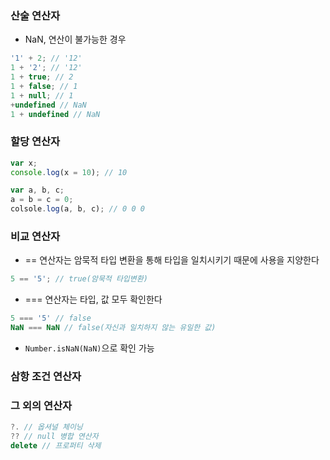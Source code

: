### 산술 연산자
- NaN, 연산이 불가능한 경우
```js
'1' + 2; // '12'
1 + '2'; // '12'
1 + true; // 2
1 + false; // 1
1 + null; // 1
+undefined // NaN
1 + undefined // NaN
```

### 할당 연산자
```js
var x;
console.log(x = 10); // 10

var a, b, c;
a = b = c = 0;
colsole.log(a, b, c); // 0 0 0 
```

### 비교 연산자
- == 연산자는 암묵적 타입 변환을 통해 타입을 일치시키기 때문에 사용을 지양한다
```js
5 == '5'; // true(암묵적 타입변환)
```
-  === 연산자는 타입, 값 모두 확인한다
```js
5 === '5' // false
NaN === NaN // false(자신과 일치하지 않는 유일한 값)
```
- `Number.isNaN(NaN)`으로 확인 가능

### 삼항 조건 연산자

### 그 외의 연산자
```js
?. // 옵셔널 체이닝
?? // null 병합 연산자
delete // 프로퍼티 삭제
```
